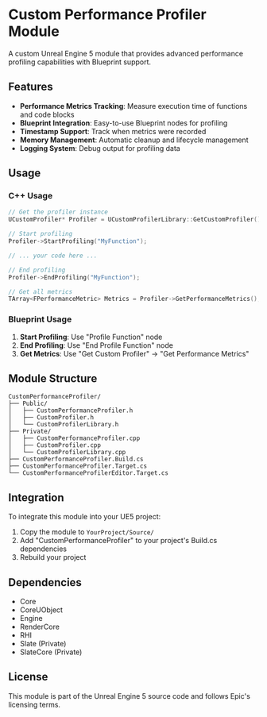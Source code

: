 # Custom Performance Profiler Module

A custom Unreal Engine 5 module that provides advanced performance profiling capabilities with Blueprint support.

## Features

- **Performance Metrics Tracking**: Measure execution time of functions and code blocks
- **Blueprint Integration**: Easy-to-use Blueprint nodes for profiling
- **Timestamp Support**: Track when metrics were recorded
- **Memory Management**: Automatic cleanup and lifecycle management
- **Logging System**: Debug output for profiling data

## Usage

### C++ Usage

```cpp
// Get the profiler instance
UCustomProfiler* Profiler = UCustomProfilerLibrary::GetCustomProfiler();

// Start profiling
Profiler->StartProfiling("MyFunction");

// ... your code here ...

// End profiling
Profiler->EndProfiling("MyFunction");

// Get all metrics
TArray<FPerformanceMetric> Metrics = Profiler->GetPerformanceMetrics();
```

### Blueprint Usage

1. **Start Profiling**: Use "Profile Function" node
2. **End Profiling**: Use "End Profile Function" node
3. **Get Metrics**: Use "Get Custom Profiler" → "Get Performance Metrics"

## Module Structure

```
CustomPerformanceProfiler/
├── Public/
│   ├── CustomPerformanceProfiler.h
│   ├── CustomProfiler.h
│   └── CustomProfilerLibrary.h
├── Private/
│   ├── CustomPerformanceProfiler.cpp
│   ├── CustomProfiler.cpp
│   └── CustomProfilerLibrary.cpp
├── CustomPerformanceProfiler.Build.cs
├── CustomPerformanceProfiler.Target.cs
└── CustomPerformanceProfilerEditor.Target.cs
```

## Integration

To integrate this module into your UE5 project:

1. Copy the module to `YourProject/Source/`
2. Add "CustomPerformanceProfiler" to your project's Build.cs dependencies
3. Rebuild your project

## Dependencies

- Core
- CoreUObject
- Engine
- RenderCore
- RHI
- Slate (Private)
- SlateCore (Private)

## License

This module is part of the Unreal Engine 5 source code and follows Epic's licensing terms.